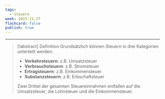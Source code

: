 ```yaml
---
tags:
  - steuern
week: 2023-11-27
flashcard: false
publish: true
---
```

***

> [!abstract] Definition
> Grundsätzlich können Steuern in drei Kategorien unterteilt werden:
> 	- **Verkehrsteuern**: z.B. Umsatzsteuer
> 	- **Verbrauchsteuern**: z.B. Stromsteuer
> 	- **Ertragsteuern**: z.B. Einkommensteuer
> 	- **Substanzsteuern**: z.B. Erbschaftsteuer
> 
> Zwei Drittel der gesamten Steuereinnahmen entfallen auf die Umsatzsteuer, die Lohnsteuer und die Einkommensteuer.

